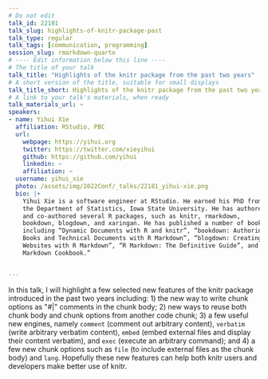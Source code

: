 ```yaml
---
# Do not edit
talk_id: 22181
talk_slug: highlights-of-knitr-package-past
talk_type: regular
talk_tags: [communication, programming]
session_slug: rmarkdown-quarto
# ---- Edit information below this line ----
# The title of your talk
talk_title: "Highlights of the knitr package from the past two years"
# A short version of the title, suitable for small displays
talk_title_short: Highlights of the knitr package from the past two years
# A link to your talk's materials, when ready
talk_materials_url: ~
speakers:
- name: Yihui Xie
  affiliation: RStudio, PBC
  url:
    webpage: https://yihui.org
    twitter: https://twitter.com/xieyihui
    github: https://github.com/yihui
    linkedin: ~
    affiliation: ~
  username: yihui_xie
  photo: /assets/img/2022Conf/_talks/22181_yihui-xie.png
  bio: |+
    Yihui Xie is a software engineer at RStudio. He earned his PhD from
    the Department of Statistics, Iowa State University. He has authored
    and co-authored several R packages, such as knitr, rmarkdown,
    bookdown, blogdown, and xaringan. He has published a number of books,
    including “Dynamic Documents with R and knitr”, “bookdown: Authoring
    Books and Technical Documents with R Markdown”, “blogdown: Creating
    Websites with R Markdown”, “R Markdown: The Definitive Guide”, and “R
    Markdown Cookbook.”


---
```


<!-- ABSTRACT ----
Please write abstract below. You may use simple markdown (links, code style, bold, italics)
-->

In this talk, I will highlight a few selected new features of the knitr package
introduced in the past two years including: 1) the new way to write chunk
options as "#|" comments in the chunk body; 2) new ways to reuse both chunk body
and chunk options from another code chunk; 3) a few useful new engines, namely
`comment` (comment out arbitrary content), `verbatim` (write arbitrary verbatim
content), `embed` (embed external files and display their content verbatim), and
`exec` (execute an arbitrary command); and 4) a few new chunk options such as
`file` (to include external files as the chunk body) and `lang`. Hopefully these
new features can help both knitr users and developers make better use of knitr.
